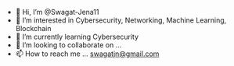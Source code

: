 - 👋 Hi, I’m @Swagat-Jena11
- 👀 I’m interested in Cybersecurity, Networking, Machine Learning, Blockchain
- 🌱 I’m currently learning Cybersecurity
- 💞️ I’m looking to collaborate on ...
- 📫 How to reach me ... swagatjn@gmail.com

<!---
Swagat-Jena11/Swagat-Jena11 is a ✨ special ✨ repository because its `README.md` (this file) appears on your GitHub profile.
You can click the Preview link to take a look at your changes.
--->
